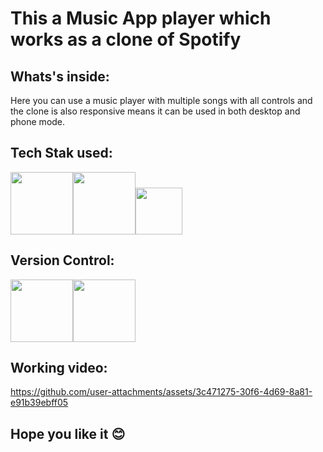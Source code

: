 # This a Music App player which works as a clone of Spotify
## Whats's inside:
Here you can use a music player with multiple songs with all controls and the clone is also responsive means it can be used in both desktop and phone mode.
## Tech Stak used:
<img src="https://user-images.githubusercontent.com/25181517/192158954-f88b5814-d510-4564-b285-dff7d6400dad.png" height="100px" width="100px" /><img src="https://user-images.githubusercontent.com/25181517/183898674-75a4a1b1-f960-4ea9-abcb-637170a00a75.png" height=100px width=100px /><img src ="https://user-images.githubusercontent.com/25181517/117447155-6a868a00-af3d-11eb-9cfe-245df15c9f3f.png" height="75px" width="75px" /> 
## Version Control:
<img src="https://user-images.githubusercontent.com/25181517/192108372-f71d70ac-7ae6-4c0d-8395-51d8870c2ef0.png"  height="100px" width="100px" /><img src="https://user-images.githubusercontent.com/25181517/192108374-8da61ba1-99ec-41d7-80b8-fb2f7c0a4948.png"  height="100px" width="100px" />
## Working video:

https://github.com/user-attachments/assets/3c471275-30f6-4d69-8a81-e91b39ebff05

## Hope you like it 😊


